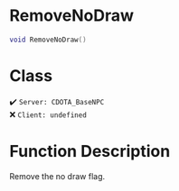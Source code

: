 # RemoveNoDraw
```lua
void RemoveNoDraw()
```
# Class
✔️ `Server: CDOTA_BaseNPC`  
❌ `Client: undefined`  

# Function Description
Remove the no draw flag.
